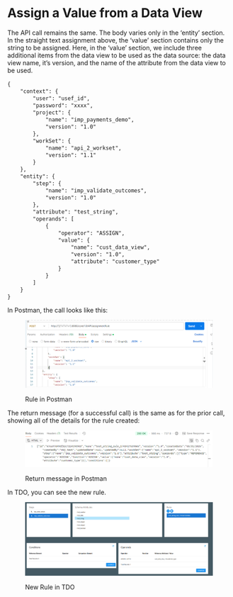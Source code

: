 # Assign a Value from a Data View

The API call remains the same.  The body varies only in the ‘entity’ section.  In the straight text assignment above, the ‘value’ section contains only the string to be assigned.  Here, in the ‘value’ section, we include three additional items from the data view to be used as the data source:  the data view name, it’s version, and the name of the attribute from the data view to be used.

&#x20;

```
{
    "context": {
        "user": "usef_id",
        "password": "xxxx",
        "project": {
            "name": "imp_payments_demo",
            "version": "1.0"
        },
        "workSet": {
            "name": "api_2_workset",
            "version": "1.1"
        }
    },
    "entity": {
        "step": {
            "name": "imp_validate_outcomes",
            "version": "1.0"
        },
        "attribute": "test_string",
        "operands": [
            {
                "operator": "ASSIGN",
                "value": {
                    "name": "cust_data_view",
                    "version": "1.0",
                    "attribute": "customer_type"
                }
            }
        ]
    }
}
```

&#x20;

In Postman, the call looks like this:

<figure><img src="../../../../../../.gitbook/assets/image (4) (1) (1).png" alt=""><figcaption><p>Rule in Postman</p></figcaption></figure>

The return message (for a successful call) is the same as for the prior call, showing all of the details for the rule created:

<figure><img src="../../../../../../.gitbook/assets/image (5) (1) (1).png" alt=""><figcaption><p>Return message in Postman</p></figcaption></figure>

In TDO, you can see the new rule.

<figure><img src="../../../../../../.gitbook/assets/image (6) (1) (1).png" alt=""><figcaption><p>New Rule in TDO</p></figcaption></figure>
